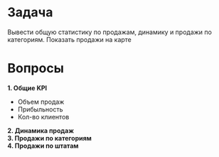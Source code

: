 # Задача
Вывести общую статистику по продажам, динамику и продажи по категориям. Показать продажи на карте
# Вопросы
**1. Общие KPI**
+ Объем продаж 
+ Прибыльность 
+ Кол-во клиентов 

**2. Динамика продаж**  
**3. Продажи по категориям**  
**4. Продажи по штатам** 
